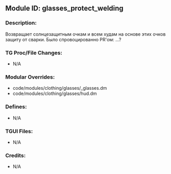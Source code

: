 ## Module ID: glasses_protect_welding

### Description:

Возвращает солнцезащитным очкам и всем худам на основе этих очков защиту от сварки.
Было спровоцированно PR'ом: ...?


### TG Proc/File Changes:

- N/A


### Modular Overrides:

- code/modules/clothing/glasses/_glasses.dm
- code/modules/clothing/glasses/hud.dm


### Defines:

- N/A


### TGUI Files:

- N/A


### Credits:

- N/A
